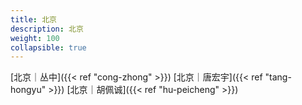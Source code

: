 ```yaml
---
title: 北京
description: 北京
weight: 100
collapsible: true
---
```


[北京｜丛中]({{< ref "cong-zhong" >}})
[北京｜唐宏宇]({{< ref "tang-hongyu" >}})
[北京｜胡佩诚]({{< ref "hu-peicheng" >}})
